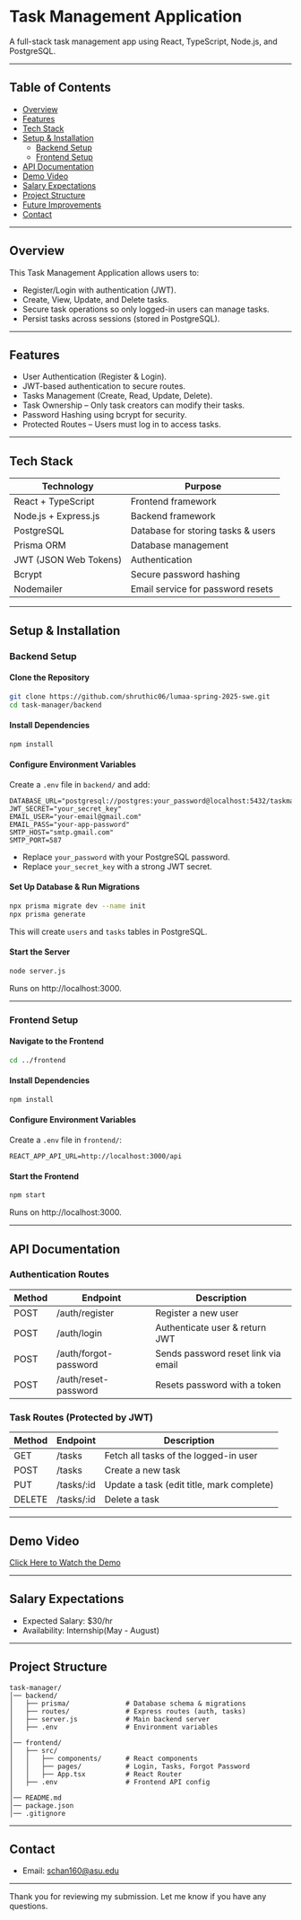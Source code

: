 # Task Management Application

A full-stack task management app using React, TypeScript, Node.js, and PostgreSQL.

---

## Table of Contents

- [Overview](#overview)
- [Features](#features)
- [Tech Stack](#tech-stack)
- [Setup & Installation](#setup--installation)
  - [Backend Setup](#backend-setup)
  - [Frontend Setup](#frontend-setup)
- [API Documentation](#api-documentation)
- [Demo Video](#demo-video)
- [Salary Expectations](#salary-expectations)
- [Project Structure](#project-structure)
- [Future Improvements](#future-improvements)
- [Contact](#contact)

---

## Overview

This Task Management Application allows users to:
- Register/Login with authentication (JWT).
- Create, View, Update, and Delete tasks.
- Secure task operations so only logged-in users can manage tasks.
- Persist tasks across sessions (stored in PostgreSQL).

---

## Features

- User Authentication (Register & Login).
- JWT-based authentication to secure routes.
- Tasks Management (Create, Read, Update, Delete).
- Task Ownership – Only task creators can modify their tasks.
- Password Hashing using bcrypt for security.
- Protected Routes – Users must log in to access tasks.

---

## Tech Stack

| Technology    | Purpose |
|--------------|---------|
| React + TypeScript | Frontend framework |
| Node.js + Express.js | Backend framework |
| PostgreSQL | Database for storing tasks & users |
| Prisma ORM | Database management |
| JWT (JSON Web Tokens) | Authentication |
| Bcrypt | Secure password hashing |
| Nodemailer | Email service for password resets |

---

## Setup & Installation

### Backend Setup

#### Clone the Repository
```sh
git clone https://github.com/shruthic06/lumaa-spring-2025-swe.git
cd task-manager/backend
```

#### Install Dependencies
```sh
npm install
```

#### Configure Environment Variables
Create a `.env` file in `backend/` and add:

```
DATABASE_URL="postgresql://postgres:your_password@localhost:5432/taskmanager"
JWT_SECRET="your_secret_key"
EMAIL_USER="your-email@gmail.com"
EMAIL_PASS="your-app-password"
SMTP_HOST="smtp.gmail.com"
SMTP_PORT=587
```

- Replace `your_password` with your PostgreSQL password.
- Replace `your_secret_key` with a strong JWT secret.

#### Set Up Database & Run Migrations
```sh
npx prisma migrate dev --name init
npx prisma generate
```
This will create `users` and `tasks` tables in PostgreSQL.

#### Start the Server
```sh
node server.js
```
Runs on http://localhost:3000.

---

### Frontend Setup

#### Navigate to the Frontend
```sh
cd ../frontend
```

#### Install Dependencies
```sh
npm install
```

#### Configure Environment Variables
Create a `.env` file in `frontend/`:

```
REACT_APP_API_URL=http://localhost:3000/api
```

#### Start the Frontend
```sh
npm start
```
Runs on http://localhost:3000.

---

## API Documentation

### Authentication Routes

| Method | Endpoint | Description |
|--------|---------|-------------|
| POST | /auth/register | Register a new user |
| POST | /auth/login | Authenticate user & return JWT |
| POST | /auth/forgot-password | Sends password reset link via email |
| POST | /auth/reset-password | Resets password with a token |

### Task Routes (Protected by JWT)

| Method | Endpoint | Description |
|--------|---------|-------------|
| GET | /tasks | Fetch all tasks of the logged-in user |
| POST | /tasks | Create a new task |
| PUT | /tasks/:id | Update a task (edit title, mark complete) |
| DELETE | /tasks/:id | Delete a task |

---

## Demo Video

[Click Here to Watch the Demo](https://drive.google.com/drive/folders/1mN0OLfVEyojiE8lozxsLZx6tmKKYfveU?usp=sharing)

---

## Salary Expectations

- Expected Salary: $30/hr
- Availability: Internship(May - August) 

---

## Project Structure

```
task-manager/
│── backend/
│   ├── prisma/              # Database schema & migrations
│   ├── routes/              # Express routes (auth, tasks)
│   ├── server.js            # Main backend server
│   ├── .env                 # Environment variables
│
│── frontend/
│   ├── src/
│   │   ├── components/      # React components
│   │   ├── pages/           # Login, Tasks, Forgot Password
│   │   ├── App.tsx          # React Router
│   ├── .env                 # Frontend API config
│
│── README.md
│── package.json
│── .gitignore
```

---

## Contact

- Email: schan160@asu.edu

---

Thank you for reviewing my submission. Let me know if you have any questions.


